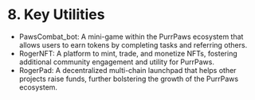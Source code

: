 # 8. Key Utilities

* PawsCombat\_bot: A mini-game within the PurrPaws ecosystem that allows users to earn tokens by completing tasks and referring others.
* RogerNFT: A platform to mint, trade, and monetize NFTs, fostering additional community engagement and utility for PurrPaws.
* RogerPad: A decentralized multi-chain launchpad that helps other projects raise funds, further bolstering the growth of the PurrPaws ecosystem.
